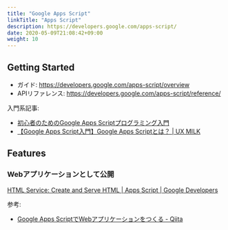 ```yaml
---
title: "Google Apps Script"
linkTitle: "Apps Script"
description: https://developers.google.com/apps-script/
date: 2020-05-09T21:08:42+09:00
weight: 10
---
```


## Getting Started

- ガイド: https://developers.google.com/apps-script/overview
- APIリファレンス: https://developers.google.com/apps-script/reference/

入門系記事:

- [初心者のためのGoogle Apps Scriptプログラミング入門](http://libro.tuyano.com/index2?id=638001 "初心者のためのGoogle Apps Scriptプログラミング入門")
- [【Google Apps Script入門】Google Apps Scriptとは？ | UX MILK](http://uxmilk.jp/25775 "【Google Apps Script入門】Google Apps Scriptとは？ | UX MILK")

## Features
### Webアプリケーションとして公開

[HTML Service: Create and Serve HTML | Apps Script | Google Developers](https://developers.google.com/apps-script)

参考:

- [Google Apps ScriptでWebアプリケーションをつくる - Qiita](https://qiita.com/hyt48/items/2534237d96f991f31966)
